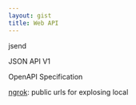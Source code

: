 ```yaml
---
layout: gist
title: Web API
---
```


<!-- FIXME -->

jsend

JSON API V1

OpenAPI Specification


[ngrok](https://ngrok.com/): public urls for explosing local 

